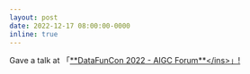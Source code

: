 ```yaml
---
layout: post
date: 2022-12-17 08:00:00-0000
inline: true
---
```


Gave a talk at 「<ins>**[DataFunCon 2022 - AIGC Forum](https://www.datafuntalk.com/p/t_pc/goods_pc_detail/goods_detail/p_63a01f54e4b06159f7220306?)**</ins>」!
